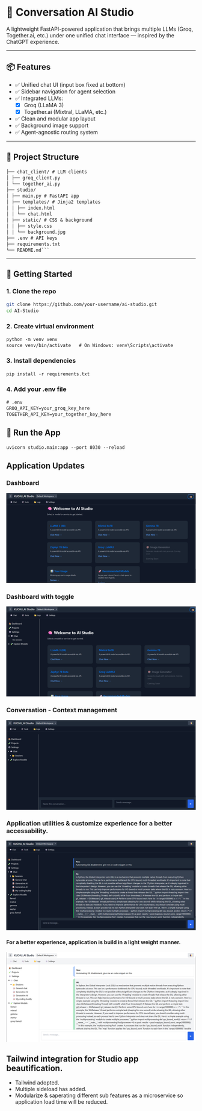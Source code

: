 # 🧠 Conversation AI Studio

A lightweight FastAPI-powered application that brings multiple LLMs (Groq, Together.ai, etc.) under one unified chat interface — inspired by the ChatGPT experience.

---

## 📦 Features

- ✅ Unified chat UI (input box fixed at bottom)
- ✅ Sidebar navigation for agent selection
- ✅ Integrated LLMs:
  - [x] Groq (LLaMA 3)
  - [x] Together.ai (Mixtral, LLaMA, etc.)
- ✅ Clean and modular app layout
- ✅ Background image support
- ✅ Agent-agnostic routing system

---

## 📁 Project Structure

```AI-Studio/
├── chat_client/ # LLM clients
│ ├── groq_client.py
│ └── together_ai.py
├── studio/
│ ├── main.py # FastAPI app
│ ├── templates/ # Jinja2 templates
│ │ ├── index.html
│ │ └── chat.html
│ ├── static/ # CSS & background
│ │ ├── style.css
│ │ └── background.jpg
├── .env # API keys
├── requirements.txt
└── README.md```
```


---

## 🚀 Getting Started

### 1. Clone the repo

```bash
git clone https://github.com/your-username/ai-studio.git
cd AI-Studio
```

### 2. Create virtual environment

```
python -m venv venv
source venv/bin/activate   # On Windows: venv\Scripts\activate
```

### 3. Install dependencies
```
pip install -r requirements.txt
```

### 4. Add your .env file
```
# .env
GROQ_API_KEY=your_groq_key_here
TOGETHER_API_KEY=your_together_key_here
```

## 🧪 Run the App
```
uvicorn studio.main:app --port 8030 --reload
```
## Application Updates
### Dashboard
![alt text](image.png)

### Dashboard with toggle
![alt text](image-1.png)

### Conversation - Context management 
![alt text](image-2.png) 

### Application utilities & customize experience for a better accessability. 
![alt text](image-3.png)

#### For a better experience, application is build in a light weight manner. 
![alt text](image-4.png)

## Tailwind integration for Studio app beautification. 

* Tailwind adopted. 
* Multiple sideload has added. 
* Modularize & saperating different sub features as a microservice so application load time will be reduced. 